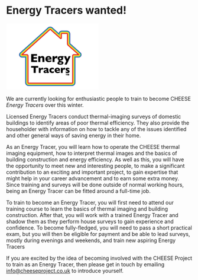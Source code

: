 
# Energy Tracers wanted!

<div class="pull-left"><img src="/static/images/ETlogo.png"></div>

We are currently looking for enthusiastic people to train to become CHEESE
*Energy Tracers* over this winter.

Licensed Energy Tracers conduct thermal-imaging surveys of domestic
buildings to identify areas of poor thermal efficiency. They also provide the
householder with information on how to tackle any of the issues identified and
other general ways of saving energy in their home.

As an Energy Tracer, you will learn how to operate the CHEESE thermal
imaging equipment, how to interpret thermal images and the basics of building
construction and energy efficiency. As well as this, you will have the
opportunity to meet new and interesting people, to make a significant
contribution to an exciting and important project, to gain expertise that might
help in your career advancement and to earn some extra money.  Since training
and surveys will be done outside of normal working hours, being an Energy
Tracer can be fitted around a full-time job.

To train to become an Energy Tracer, you will first need to attend our
training course to learn the basics of thermal imaging and building
construction. After that, you will work with a trained Energy Tracer and shadow
them as they perform house surveys to gain experience and confidence. To become
fully-fledged, you will need to pass a short practical exam, but you will then
be eligible for payment and be able to lead surveys, mostly during evenings and
weekends, and train new aspiring Energy Tracers

If you are excited by the idea of becoming involved with the CHEESE Project
to train as an Energy Tracer, then please get in touch by emailing
<a href="mailto:info@cheeseproject.co.uk">info@cheeseproject.co.uk</a> to
introduce yourself.

